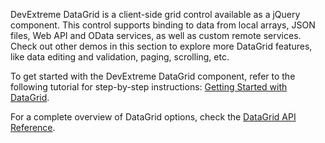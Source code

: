 DevExtreme DataGrid is a client-side grid control available as a jQuery component. This control supports binding to data from local arrays, JSON files, Web API and OData services, as well as custom remote services. Check out other demos in this section to explore more DataGrid features, like data editing and validation, paging, scrolling, etc.

To get started with the DevExtreme DataGrid component, refer to the following tutorial for step-by-step instructions: [Getting Started with DataGrid](/Documentation/Guide/UI_Components/DataGrid/Getting_Started_with_DataGrid/).

For a complete overview of DataGrid options, check the [DataGrid API Reference](/Documentation/ApiReference/UI_Components/dxDataGrid/).
<!--split-->